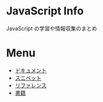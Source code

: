 # JavaScript Info
JavaScript の学習や情報収集のまとめ

# Menu

- [ドキュメント](documents/)
- [スニペット](snippets/)
- [リファレンス](references/)
- [書籍](books/)
